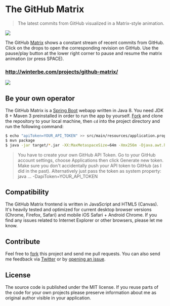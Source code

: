 The GitHub Matrix
====================

<blockquote>The latest commits from GitHub visualized in a Matrix-style animation.</blockquote>

<img src="http://winterbe.com/image/matrix-has-you.gif">

The GitHub [Matrix](http://en.wikipedia.org/wiki/The_Matrix) shows a constant stream of recent commits from GitHub. Click on the drops to open the corresponding revision on GitHub. Use the pause/play button at the lower right corner to pause and resume the matrix animation (or press SPACE).

### http://winterbe.com/projects/github-matrix/

<img src="http://winterbe.com/image/matrix.png">

## Be your own operator

The GitHub Matrix is a [Spring Boot](http://projects.spring.io/spring-boot/) webapp written in Java 8. You need JDK 8 + Maven 3 preinstalled in order to run the app by yourself. [Fork](https://github.com/winterbe/github-matrix/fork) and clone the repository to your local machine, then `cd` into the project directory and run the following command:

```bash
$ echo "apiToken=YOUR_API_TOKEN" >> src/main/resources/application.properties 
$ mvn package
$ java -jar target/*.jar -XX:MaxMetaspaceSize=64m -Xmx256m -Djava.awt.headless=true
```

<blockquote>You have to create your own GitHub API Token. Go to your GitHub account settings, choose Applications then click Generate new token. Make sure you don't accidentally push your API token to GitHub (as I did in the past). Alternatively just pass the token as system property: java ... -DapiToken=YOUR_API_TOKEN</blockquote>

## Compatibility

The GitHub Matrix frontend is written in JavaScript and HTML5 (Canvas). It's heavily tested and optimized for current desktop browser versions (Chrome, Firefox, Safari) and mobile iOS Safari + Android Chrome. If you find any issues related to Internet Explorer or other browsers, please let me know.

## Contribute

Feel free to [fork](https://github.com/winterbe/github-matrix/fork) this project and send me pull requests. You can also send me feedback via [Twitter](https://twitter.com/benontherun) or by [opening an issue](https://github.com/winterbe/github-matrix/issues).

## License

The source code is published under the MIT license. If you reuse parts of the code for your own projects please preserve information about me as original author visible in your application.
